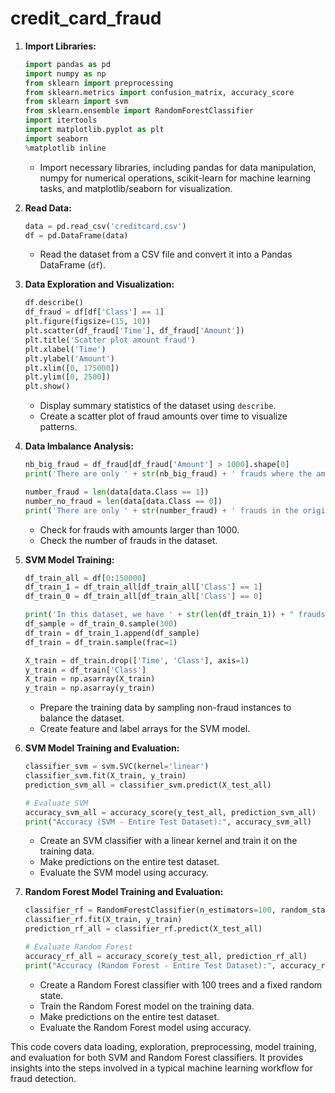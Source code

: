 # credit_card_fraud

1. **Import Libraries:**
   ```python
   import pandas as pd
   import numpy as np
   from sklearn import preprocessing
   from sklearn.metrics import confusion_matrix, accuracy_score
   from sklearn import svm
   from sklearn.ensemble import RandomForestClassifier
   import itertools
   import matplotlib.pyplot as plt
   import seaborn
   %matplotlib inline
   ```
   - Import necessary libraries, including pandas for data manipulation, numpy for numerical operations, scikit-learn for machine learning tasks, and matplotlib/seaborn for visualization.

2. **Read Data:**
   ```python
   data = pd.read_csv('creditcard.csv')
   df = pd.DataFrame(data)
   ```
   - Read the dataset from a CSV file and convert it into a Pandas DataFrame (`df`).

3. **Data Exploration and Visualization:**
   ```python
   df.describe()
   df_fraud = df[df['Class'] == 1]
   plt.figure(figsize=(15, 10))
   plt.scatter(df_fraud['Time'], df_fraud['Amount'])
   plt.title('Scatter plot amount fraud')
   plt.xlabel('Time')
   plt.ylabel('Amount')
   plt.xlim([0, 175000])
   plt.ylim([0, 2500])
   plt.show()
   ```
   - Display summary statistics of the dataset using `describe`.
   - Create a scatter plot of fraud amounts over time to visualize patterns.

4. **Data Imbalance Analysis:**
   ```python
   nb_big_fraud = df_fraud[df_fraud['Amount'] > 1000].shape[0]
   print('There are only ' + str(nb_big_fraud) + ' frauds where the amount was bigger than 1000 over ' + str(df_fraud.shape[0]) + ' frauds')

   number_fraud = len(data[data.Class == 1])
   number_no_fraud = len(data[data.Class == 0])
   print('There are only ' + str(number_fraud) + ' frauds in the original dataset, even though there are ' + str(number_no_fraud) + ' no frauds in the dataset.')
   ```
   - Check for frauds with amounts larger than 1000.
   - Check the number of frauds in the dataset.

5. **SVM Model Training:**
   ```python
   df_train_all = df[0:150000]
   df_train_1 = df_train_all[df_train_all['Class'] == 1]
   df_train_0 = df_train_all[df_train_all['Class'] == 0]
   
   print('In this dataset, we have ' + str(len(df_train_1)) + " frauds so we need to take a similar number of non-fraud")
   df_sample = df_train_0.sample(300)
   df_train = df_train_1.append(df_sample)
   df_train = df_train.sample(frac=1)
   
   X_train = df_train.drop(['Time', 'Class'], axis=1)
   y_train = df_train['Class']
   X_train = np.asarray(X_train)
   y_train = np.asarray(y_train)
   ```
   - Prepare the training data by sampling non-fraud instances to balance the dataset.
   - Create feature and label arrays for the SVM model.

6. **SVM Model Training and Evaluation:**
   ```python
   classifier_svm = svm.SVC(kernel='linear')
   classifier_svm.fit(X_train, y_train)
   prediction_svm_all = classifier_svm.predict(X_test_all)
   
   # Evaluate SVM
   accuracy_svm_all = accuracy_score(y_test_all, prediction_svm_all)
   print("Accuracy (SVM - Entire Test Dataset):", accuracy_svm_all)
   ```
   - Create an SVM classifier with a linear kernel and train it on the training data.
   - Make predictions on the entire test dataset.
   - Evaluate the SVM model using accuracy.

7. **Random Forest Model Training and Evaluation:**
   ```python
   classifier_rf = RandomForestClassifier(n_estimators=100, random_state=42)
   classifier_rf.fit(X_train, y_train)
   prediction_rf_all = classifier_rf.predict(X_test_all)
   
   # Evaluate Random Forest
   accuracy_rf_all = accuracy_score(y_test_all, prediction_rf_all)
   print("Accuracy (Random Forest - Entire Test Dataset):", accuracy_rf_all)
   ```
   - Create a Random Forest classifier with 100 trees and a fixed random state.
   - Train the Random Forest model on the training data.
   - Make predictions on the entire test dataset.
   - Evaluate the Random Forest model using accuracy.

This code covers data loading, exploration, preprocessing, model training, and evaluation for both SVM and Random Forest classifiers. It provides insights into the steps involved in a typical machine learning workflow for fraud detection.
